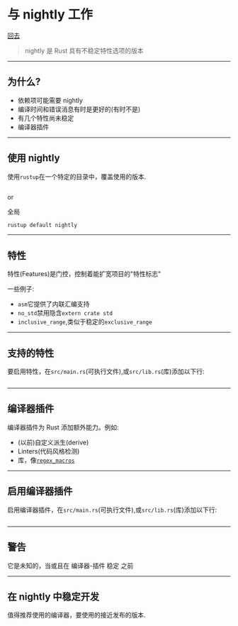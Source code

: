 # 与 nightly 工作

[回去](toc/default.html)

> nightly 是 Rust 具有不稳定特性选项的版本

---

## 为什么?

- 依赖项可能需要 nightly
- 编译时间和错误消息有时是更好的(有时不是)
- 有几个特性尚未稳定
- 编译器插件

---

## 使用 nightly

使用`rustup`在一个特定的目录中，覆盖使用的版本.

<pre><code data-source="chapters/shared/code/working-with-nightly/1.bash" data-trim="hljs bash"></code></pre>

or

全局

```bash
rustup default nightly
```

---

## 特性

特性(Features)是门控，控制着能扩宽项目的"特性标志"

一些例子:

- `asm`它提供了内联汇编支持
- `no_std`禁用隐含`extern crate std`
- `inclusive_range`,类似于稳定的`exclusive_range`

---

## 支持的特性

要启用特性，在`src/main.rs`(可执行文件),或`src/lib.rs`(库)添加以下行:

<pre><code data-source="chapters/shared/code/working-with-nightly/2.rs" data-trim="hljs rust"></code></pre>

---

## 编译器插件

编译器插件为 Rust 添加额外能力。例如:

- (以前)自定义派生(derive)
- Linters(代码风格检测)
- 库，像[`regex_macros`](https://github.com/rust-lang/regex#usage-regex-compiler-plugin)

---

## 启用编译器插件

启用编译器插件，在`src/main.rs`(可执行文件),或`src/lib.rs`(库)添加以下行:

<pre><code data-source="chapters/shared/code/working-with-nightly/3.rs" data-trim="hljs rust"></code></pre>

---

## 警告

它是未知的，当或且在 编译器-插件 稳定 之前

---

## 在 nightly 中稳定开发

值得推荐使用的编译器，要使用的接近发布的版本.

